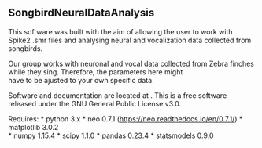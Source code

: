 ## SongbirdNeuralDataAnalysis

This software was built with the aim of allowing the user to work with Spike2 .smr files and analysing neural and vocalization data collected from songbirds.       

Our group works with neuronal and vocal data collected from Zebra finches while they sing. Therefore, the parameters here might     
have to be ajusted to your own specific data.   

Software and documentation are located at . This is a free software released under the GNU General Public License v3.0.

Requires:
    * python 3.x
    * neo 0.7.1    (https://neo.readthedocs.io/en/0.7.1/)
    * matplotlib 3.0.2   
    * numpy 1.15.4
    * scipy 1.1.0
    * pandas 0.23.4
    * statsmodels 0.9.0
    

